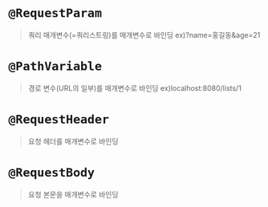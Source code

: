 # `@RequestParam`
> 쿼리 매개변수(=쿼리스트링)를 매개변수로 바인딩
ex)?name=홍길동&age=21

# `@PathVariable`
> 경로 변수(URL의 일부)를 매개변수로 바인딩
ex)localhost:8080/lists/1

# `@RequestHeader`
> 요청 헤더를 매개변수로 바인딩


# `@RequestBody`
> 요청 본문을 매개변수로 바인딩